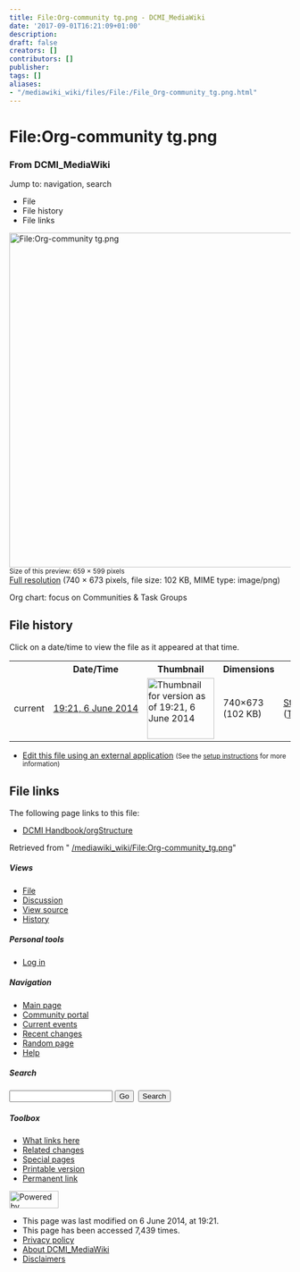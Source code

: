 ```yaml
---
title: File:Org-community tg.png - DCMI_MediaWiki
date: '2017-09-01T16:21:09+01:00'
description: 
draft: false
creators: []
contributors: []
publisher: 
tags: []
aliases:
- "/mediawiki_wiki/files/File:/File_Org-community_tg.png.html"
---
```


<a id="top"></a>
# File:Org-community tg.png

### From DCMI\_MediaWiki

Jump to: navigation, search
<!-- start content -->
- File
- File history
- File links

 [<img alt="File:Org-community tg.png" src="/images/7/7e/Org-community_tg.png" width="659" height="599">](/mediawiki_wiki/files/Org-community_tg.png)  
<small>Size of this preview: 659 × 599 pixels</small>  
 [Full resolution](/images/7/7e/Org-community_tg.png)‎ (740 × 673 pixels, file size: 102 KB, MIME type: image/png)

Org chart: focus on Communities & Task Groups

<!-- 
NewPP limit report
Preprocessor node count: 1/1000000
Post-expand include size: 0/2097152 bytes
Template argument size: 0/2097152 bytes
Expensive parser function count: 0/100
-->
## File history

Click on a date/time to view the file as it appeared at that time.

<table class="wikitable filehistory">
  <tr>
    <td></td>
    <th>Date/Time</th>
    <th>Thumbnail</th>
    <th>Dimensions</th>
    <th>User</th>
    <th>Comment</th>
  </tr>
  <tr>
    <td>current</td>
    <td class="filehistory-selected" style="white-space: nowrap;"><a href="/mediawiki_wiki/files/Org-community_tg.png">19:21, 6 June 2014</a></td>
    <td><a href="/images/7/7e/Org-community_tg.png"><img alt="Thumbnail for version as of 19:21, 6 June 2014" src="/images/7/7e/Org-community_tg.png" width="120" height="109"></a></td>
    <td>740×673 <span style="white-space: nowrap;">(102 KB)</span>
    </td>
    <td>
      <a href="/index.php?title=User:StuartSutton&amp;action=edit&amp;redlink=1" class="new mw-userlink" title="User:StuartSutton (page does not exist)">StuartSutton</a> <span style="white-space: nowrap;"> <span class="mw-usertoollinks">(<a href="/index.php?title=User_talk:StuartSutton&amp;action=edit&amp;redlink=1" class="new" title="User talk:StuartSutton (page does not exist)">Talk</a> | <a href="/index.php/Special:Contributions/StuartSutton" title="Special:Contributions/StuartSutton">contribs</a>)</span></span>
    </td>
    <td> <span class="comment">(Org chart: focus on Communities &amp; Task Groups)</span>
    </td>
  </tr>
</table>

  

- [Edit this file using an external application](/index.php?title=File:Org-community_tg.png&action=edit&externaledit=true&mode=file "File:Org-community tg.png") <small>(See the <a href="http://www.mediawiki.org/wiki/Manual:External_editors" class="external text" rel="nofollow">setup instructions</a> for more information)</small>

## File links

The following page links to this file:

- [DCMI Handbook/orgStructure](/index.php/DCMI_Handbook/orgStructure "DCMI Handbook/orgStructure")

Retrieved from " [/mediawiki_wiki/File:Org-community\_tg.png](/mediawiki_wiki/files/File:/File:Org-community_tg.png.html)"

<!-- end content -->

##### Views

- [File](/mediawiki_wiki/files/File:/File:Org-community_tg.png.html)
- [Discussion](/index.php?title=File_talk:Org-community_tg.png&action=edit&redlink=1 "Discussion about the content page [t]")
- [View source](/index.php?title=File:Org-community_tg.png&action=edit "This page is protected.
You can view its source [e]")
- [History](/index.php?title=File:Org-community_tg.png&action=history "Past revisions of this page [h]")

##### Personal tools

- [Log in](/index.php?title=Special:UserLogin&returnto=File:Org-community_tg.png "You are encouraged to log in; however, it is not mandatory [o]")

<script type="text/javascript"> if (window.isMSIE55) fixalpha(); </script>

##### Navigation

- [Main page](/index.php/Main_Page "Visit the main page [z]")
- [Community portal](/index.php/DCMI_MediaWiki:Community_portal "About the project, what you can do, where to find things")
- [Current events](/index.php/DCMI_MediaWiki:Current_events "Find background information on current events")
- [Recent changes](/index.php/Special:RecentChanges "The list of recent changes in the wiki [r]")
- [Random page](/index.php/Special:Random "Load a random page [x]")
- [Help](/index.php/Help:Contents "The place to find out")

##### <label for="searchInput">Search</label>

<form action="/index.php" id="searchform">
				<input type="hidden" name="title" value="Special:Search">
				<input id="searchInput" title="Search DCMI_MediaWiki" accesskey="f" type="search" name="search">
				<input type="submit" name="go" class="searchButton" id="searchGoButton" value="Go" title="Go to a page with this exact name if exists"> 
				<input type="submit" name="fulltext" class="searchButton" id="mw-searchButton" value="Search" title="Search the pages for this text">
			</form>

##### Toolbox

- [What links here](/index.php/Special:WhatLinksHere/File:Org-community_tg.png "List of all wiki pages that link here [j]")
- [Related changes](/index.php/Special:RecentChangesLinked/File:Org-community_tg.png "Recent changes in pages linked from this page [k]")
- [Special pages](/index.php/Special:SpecialPages "List of all special pages [q]")
- [Printable version](/index.php?title=File:Org-community_tg.png&printable=yes "Printable version of this page [p]")
- [Permanent link](/index.php?title=File:Org-community_tg.png&oldid=7762 "Permanent link to this revision of the page")

<!-- end of the left (by default at least) column -->

 [<img src="/skins/common/images/poweredby_mediawiki_88x31.png" height="31" width="88" alt="Powered by MediaWiki">](http://www.mediawiki.org/)

- This page was last modified on 6 June 2014, at 19:21.
- This page has been accessed 7,439 times.
- [Privacy policy](/index.php/DCMI_MediaWiki:Privacy_policy "DCMI MediaWiki:Privacy policy")
- [About DCMI\_MediaWiki](/index.php/DCMI_MediaWiki:About "DCMI MediaWiki:About")
- [Disclaimers](/index.php/DCMI_MediaWiki:General_disclaimer "DCMI MediaWiki:General disclaimer")

<script>if (window.runOnloadHook) runOnloadHook();</script><!-- Served in 0.489 secs. -->
